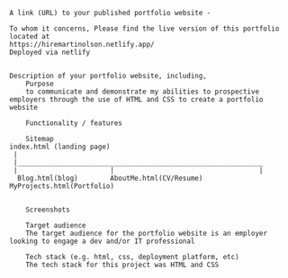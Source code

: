 
    A link (URL) to your published portfolio website - 
    
    To whom it concerns, Please find the live version of this portfolio located at 
    https://hiremartinolson.netlify.app/
    Deployed via netlify


    Description of your portfolio website, including,
        Purpose
        to communicate and demonstrate my abilities to prospective employers through the use of HTML and CSS to create a portfolio website
        
        Functionality / features

        Sitemap
    index.html (landing page)
     |
     |_____________________________________________________________
     |                       |                                    |
      Blog.html(blog)        AboutMe.html(CV/Resume)          MyProjects.html(Portfolio)


        Screenshots

        Target audience
        The target audience for the portfolio website is an employer looking to engage a dev and/or IT professional

        Tech stack (e.g. html, css, deployment platform, etc)
        The tech stack for this project was HTML and CSS
